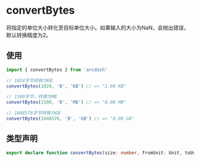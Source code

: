 # convertBytes

将指定的单位大小转化至目标单位大小。如果输入的大小为NaN，会抛出错误，默认转换精度为2。

## 使用

```typescript
import { convertBytes } from 'arcdash'

// 1024字节转换为KB
convertBytes(1024, 'B', 'KB') // => "1.00 KB"

// 1500字节，转换为MB
convertBytes(1500, 'B', 'MB') // => "0.00 MB"

// 1048576字节转换为GB
convertBytes(1048576, 'B', 'GB') // => "0.00 GB"
```
## 类型声明

```typescript
export declare function convertBytes(size: number, fromUnit: Unit, toUnit: Unit, precision?: number): string
```
